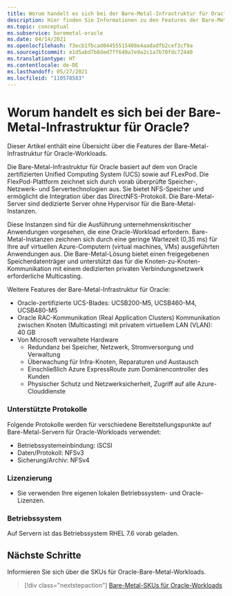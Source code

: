 ```yaml
---
title: Worum handelt es sich bei der Bare-Metal-Infrastruktur für Oracle?
description: Hier finden Sie Informationen zu den Features der Bare-Metal-Infrastruktur für Oracle-Workloads.
ms.topic: conceptual
ms.subservice: baremetal-oracle
ms.date: 04/14/2021
ms.openlocfilehash: f3ecb1fbcad04455515408e4aadadfb2cef3cf9a
ms.sourcegitcommit: e1d5abd7b8ded7ff649a7e9a2c1a7b70fdc72440
ms.translationtype: HT
ms.contentlocale: de-DE
ms.lasthandoff: 05/27/2021
ms.locfileid: "110578583"
---
```

# <a name="what-is-baremetal-infrastructure-for-oracle"></a>Worum handelt es sich bei der Bare-Metal-Infrastruktur für Oracle?

Dieser Artikel enthält eine Übersicht über die Features der Bare-Metal-Infrastruktur für Oracle-Workloads.

Die Bare-Metal-Infrastruktur für Oracle basiert auf dem von Oracle zertifizierten Unified Computing System (UCS) sowie auf FLexPod. Die FlexPod-Plattform zeichnet sich durch vorab überprüfte Speicher-, Netzwerk- und Servertechnologien aus. Sie bietet NFS-Speicher und ermöglicht die Integration über das DirectNFS-Protokoll. Die Bare-Metal-Server sind dedizierte Server ohne Hypervisor für die Bare-Metal-Instanzen. 

Diese Instanzen sind für die Ausführung unternehmenskritischer Anwendungen vorgesehen, die eine Oracle-Workload erfordern. Bare-Metal-Instanzen zeichnen sich durch eine geringe Wartezeit (0,35 ms) für Ihre auf virtuellen Azure-Computern (virtual machines, VMs) ausgeführten Anwendungen aus. Die Bare-Metal-Lösung bietet einen freigegebenen Speicherdatenträger und unterstützt das für die Knoten-zu-Knoten-Kommunikation mit einem dedizierten privaten Verbindungsnetzwerk erforderliche Multicasting. 

Weitere Features der Bare-Metal-Infrastruktur für Oracle:

- Oracle-zertifizierte UCS-Blades: UCSB200-M5, UCSB460-M4, UCSB480-M5
- Oracle RAC-Kommunikation (Real Application Clusters) Kommunikation zwischen Knoten (Multicasting) mit privatem virtuellem LAN (VLAN): 40 GB
- Von Microsoft verwaltete Hardware
  - Redundanz bei Speicher, Netzwerk, Stromversorgung und Verwaltung
  - Überwachung für Infra-Knoten, Reparaturen und Austausch
  - Einschließlich Azure ExpressRoute zum Domänencontroller des Kunden
  - Physischer Schutz und Netzwerksicherheit, Zugriff auf alle Azure-Clouddienste

### <a name="supported-protocols"></a>Unterstützte Protokolle

Folgende Protokolle werden für verschiedene Bereitstellungspunkte auf Bare-Metal-Servern für Oracle-Workloads verwendet:

- Betriebssystemeinbindung: iSCSI
- Daten/Protokoll: NFSv3
- Sicherung/Archiv: NFSv4

### <a name="licensing"></a>Lizenzierung

- Sie verwenden Ihre eigenen lokalen Betriebssystem- und Oracle-Lizenzen.

### <a name="operating-system"></a>Betriebssystem

Auf Servern ist das Betriebssystem RHEL 7.6 vorab geladen.

## <a name="next-steps"></a>Nächste Schritte

Informieren Sie sich über die SKUs für Oracle-Bare-Metal-Workloads.

> [!div class="nextstepaction"]
> [Bare-Metal-SKUs für Oracle-Workloads](oracle-baremetal-skus.md)

